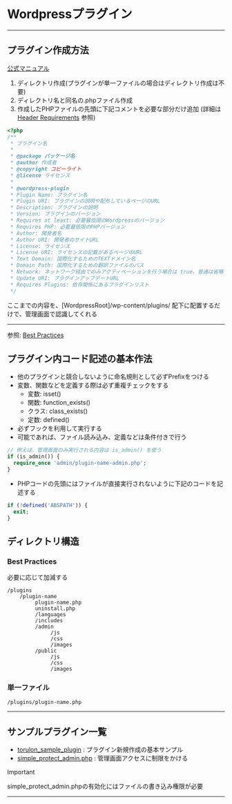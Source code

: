 # Wordpressプラグイン

---
## プラグイン作成方法
[公式マニュアル](https://developer.wordpress.org/plugins/plugin-basics/)
1. ディレクトリ作成(プラグインが単一ファイルの場合はディレクトリ作成は不要)
2. ディレクトリ名と同名の.phpファイル作成
3. 作成したPHPファイルの先頭に下記コメントを必要な部分だけ追加
(詳細は [Header Requirements](https://developer.wordpress.org/plugins/plugin-basics/header-requirements/) 参照)
```php
<?php
/**
 * プラグイン名
 *
 * @package パッケージ名
 * @author 作成者
 * @copyright コピーライト
 * @license ライセンス
 *
 * @wordpress-plugin
 * Plugin Name: プラグイン名
 * Plugin URI: プラグインの説明や配布しているページのURL
 * Description: プラグインの説明
 * Version: プラグインのバージョン
 * Requires at least: 必要最低限のWordpressのバージョン
 * Requires PHP: 必要最低限のPHPバージョン
 * Author: 開発者名
 * Author URI: 開発者のサイトURL
 * License: ライセンス
 * License URI: ライセンスの記載があるページのURL
 * Text Domain: 国際化するためのTEXTドメイン名
 * Domain Path: 国際化するための翻訳ファイルのパス
 * Network: ネットワーク経由でのみアクティベーションを行う場合は true、普通は省略
 * Update URI: プラグインアップデートURL
 * Requires Plugins: 依存関係にあるプラグインリスト
 */
```
ここまでの内容を、[WordpressRoot]/wp-content/plugins/ 配下に配置するだけで、管理画面で認識してくれる

---

参照: [Best Practices](https://developer.wordpress.org/plugins/plugin-basics/best-practices/)
## プラグイン内コード記述の基本作法

- 他のプラグインと競合しないように命名規則として必ずPrefixをつける
- 変数、関数などを定義する際は必ず重複チェックをする
    - 変数: isset()
    - 関数: function_exists()
    - クラス: class_exists()
    - 定数: defined()
- 必ずフックを利用して実行する
- 可能であれば、ファイル読み込み、定義などは条件付きで行う
```php
// 例えば、管理画面のみ実行される内容は is_admin() を使う
if (is_admin()) {
  require_once 'admin/plugin-name-admin.php';
}
```
- PHPコードの先頭にはファイルが直接実行されないように下記のコードを記述する
```php
if (!defined('ABSPATH')) {
  exit;
}
```

## ディレクトリ構造
### Best Practices
必要に応じて加減する
```
/plugins
    /plugin-name
         plugin-name.php
         uninstall.php
         /languages
         /includes
         /admin
              /js
              /css
              /images
         /public
              /js
              /css
              /images
```
### 単一ファイル
```
/plugins/plugin-name.php
```

---

## サンプルプラグイン一覧

- [torulon_sample_plugin](./torulon_sample_plugin) : プラグイン新規作成の基本サンプル
- [simple_protect_admin.php](./simple_protect_admin.php) : 管理画面アクセスに制限をかける
> [!IMPORTANT]
> simple_protect_admin.phpの有効化にはファイルの書き込み権限が必要

---